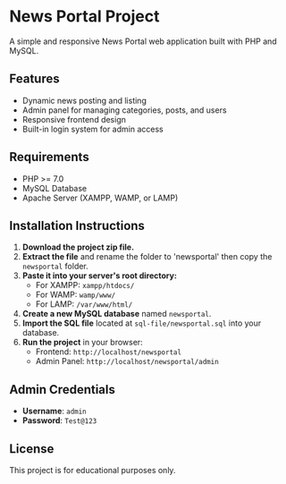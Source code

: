 # News Portal Project

A simple and responsive News Portal web application built with PHP and MySQL.

## Features

- Dynamic news posting and listing
- Admin panel for managing categories, posts, and users
- Responsive frontend design
- Built-in login system for admin access

## Requirements

- PHP >= 7.0
- MySQL Database
- Apache Server (XAMPP, WAMP, or LAMP)

## Installation Instructions

1. **Download the project zip file.**
2. **Extract the file** and rename the folder to 'newsportal' then copy the `newsportal` folder.
3. **Paste it into your server's root directory:**
   - For XAMPP: `xampp/htdocs/`
   - For WAMP: `wamp/www/`
   - For LAMP: `/var/www/html/`
4. **Create a new MySQL database** named `newsportal`.
5. **Import the SQL file** located at `sql-file/newsportal.sql` into your database.
6. **Run the project** in your browser:
   - Frontend: `http://localhost/newsportal`
   - Admin Panel: `http://localhost/newsportal/admin`

## Admin Credentials

- **Username**: `admin`
- **Password**: `Test@123`

## License

This project is for educational purposes only.